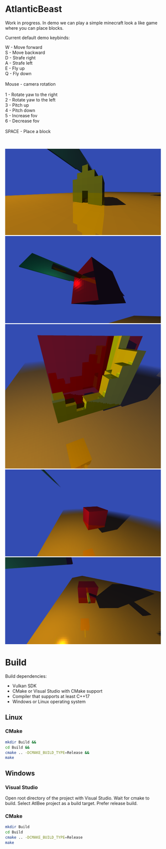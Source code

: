 # AtlanticBeast

Work in progress. In demo we can play a simple minecraft look a like game where you can place blocks.

Current default demo keybinds:

W - Move forward<br>
S - Move backward<br>
D - Strafe right<br>
A - Strafe left<br>
E - Fly up<br>
Q - Fly down<br>
<br>
Mouse - camera rotation<br>
<br>
1 - Rotate yaw to the right<br>
2 - Rotate yaw to the left<br>
3 - Pitch up<br>
4 - Pitch down<br>
5 - Increase fov<br>
6 - Decrease fov<br>
<br>
SPACE - Place a block<br>
<br>
<br>




![alt text](https://github.com/Im-Bee/AtlanticBeast/blob/master/Docs/screenshot00.jpg?raw=true)
![alt text](https://github.com/Im-Bee/AtlanticBeast/blob/master/Docs/screenshot01.jpg?raw=true)
![alt text](https://github.com/Im-Bee/AtlanticBeast/blob/master/Docs/screenshot02.jpg?raw=true)
![alt text](https://github.com/Im-Bee/AtlanticBeast/blob/master/Docs/screenshot03.jpg?raw=true)
![alt text](https://github.com/Im-Bee/AtlanticBeast/blob/master/Docs/screenshot04.jpg?raw=true)

# Build

Build dependencies:
  - Vulkan SDK
  - CMake or Visual Studio with CMake support
  - Compiler that supports at least C++17
  - Windows or Linux operating system

## Linux

### CMake

``` sh
mkdir Build &&
cd Build &&
cmake .. -DCMAKE_BUILD_TYPE=Release &&
make 
```

## Windows

### Visual Studio 

Open root directory of the project with Visual Studio. Wait for cmake to build. Select AtlBee project as a build target.
Prefer release build.

### CMake

``` sh
mkdir Build
cd Build
cmake .. -DCMAKE_BUILD_TYPE=Release
make 
```

